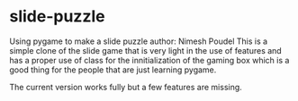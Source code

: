 # slide-puzzle
Using pygame to make a slide puzzle
author: Nimesh Poudel
This is a simple clone of the slide game that is very light in the use of features and has a proper use of 
class for the innitialization of the gaming box which is a good thing for the people that are just learning pygame.

The current version works fully but a few features are missing.
